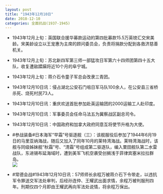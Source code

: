 ```yaml
---
layout: post
title: "1943年12月10日"
date: 2018-12-10
categories: 全面抗战(1937-1945)
---
```


<meta name="referrer" content="no-referrer" />

- 1943年12月上旬：英国联合援华募款运动的第四批募款15.5万英镑汇交宋美龄。宋美龄设立以王宠惠为主席的顾问委员会，负责将捐款分配到各救济慈善机关。 

- 1943年12月上旬：苏北新四军第三师一部猛攻日军第六十四师团第四十五大队，收复遭敌蹂躏将近10个月的阜宁城。 

- 1943年12月上旬：蒋介石令童子军总会改隶三青团。 

- 1943年12月10日讯：侵占湖北公安石门咀日军马队100余人，在公安县三省桥杀死、烧死村民73人。 

- 1943年12月10日讯：重庆欢送首批参加赴英运输团的2000运输工人赴印度。 

- 1943年12月10日讯：军事委员会任命马法五为冀察战区副总司令。 

- 1943年12月10日讯：中国政府和加拿大政府同意互将使节升格为大使。 

- #参战装备#日本海军“早霜”号驱逐舰（三）：该舰服役后参加了1944年6月19日的马里亚纳海战，随后又加入了同年10月的莱特湾海战。莱特湾海战时，该舰与同级姊妹舰“秋霜”号、“清霜”号组成第二驱逐队，编入栗田舰队第二水雷战队，东进锡布延海域时，遭到美军飞机空袭受创搁浅于菲律宾塞米拉拉群岛。 <br/><img src="https://wx1.sinaimg.cn/large/aca367d8ly1fy1f50kdlxj20xc0q2gxg.jpg" />

- #常德会战#1943年12月10日讯：57师师长余程万被蒋介石下令带走，以违抗军令罪送交军法处审判，后经孙连仲、王耀武出面求情，余程万被判服刑四年。刑期仅四个月即由王耀武再向军法处说情，将余程万保出。 


